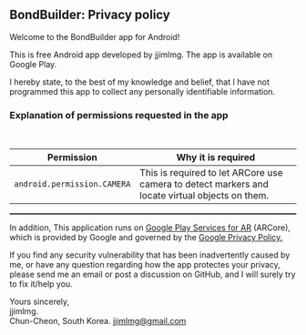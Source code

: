 ## BondBuilder: Privacy policy

Welcome to the BondBuilder app for Android!

This is free Android app developed by jjimlmg. The app is available on Google Play.

I hereby state, to the best of my knowledge and belief, that I have not programmed this app to collect any personally identifiable information.

### Explanation of permissions requested in the app

<br/>

| Permission | Why it is required |
| :---: | --- |
| `android.permission.CAMERA` | This is required to let ARCore use camera to detect markers and locate virtual objects on them. |

 <hr style="border:1px solid gray">


In addition, This application runs on
<a href="https://play.google.com/store/apps/details?id=com.google.ar.core" target="_blank">Google Play Services for AR</a>
(ARCore), which is provided by Google and governed by the <a href="https://policies.google.com/privacy" class="external" target="_blank">Google Privacy Policy.</a>



If you find any security vulnerability that has been inadvertently caused by me, or have any question regarding how the app protectes your privacy, please send me an email or post a discussion on GitHub, and I will surely try to fix it/help you.

Yours sincerely,  
jjimlmg.  
Chun-Cheon, South Korea.
jjimlmg@gmail.com
